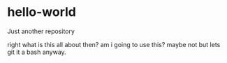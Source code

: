 # hello-world
Just another repository

right what is this all about then? am i going to use this? maybe not but lets git it a bash anyway. 
